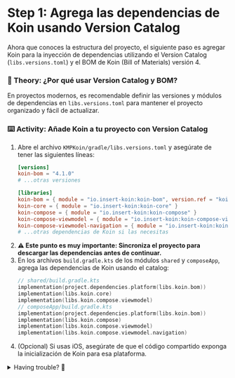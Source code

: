 # Step 1: Agrega las dependencias de Koin usando Version Catalog

Ahora que conoces la estructura del proyecto, el siguiente paso es agregar Koin para la inyección de dependencias utilizando el Version Catalog (`libs.versions.toml`) y el BOM de Koin (Bill of Materials) versión 4.

### 📖 Theory: ¿Por qué usar Version Catalog y BOM?

<!--
> [!TIP]
> El Version Catalog centraliza y simplifica la gestión de versiones de dependencias. El BOM de Koin asegura que todas las dependencias de Koin sean compatibles entre sí.
-->

En proyectos modernos, es recomendable definir las versiones y módulos de dependencias en `libs.versions.toml` para mantener el proyecto organizado y fácil de actualizar.

### ⌨️ Activity: Añade Koin a tu proyecto con Version Catalog

1. Abre el archivo `KMPKoin/gradle/libs.versions.toml` y asegúrate de tener las siguientes líneas:
   ```toml
   [versions]
   koin-bom = "4.1.0"
   # ...otras versiones

   [libraries]
   koin-bom = { module = "io.insert-koin:koin-bom", version.ref = "koin-bom" }
   koin-core = { module = "io.insert-koin:koin-core" }
   koin-compose = { module = "io.insert-koin:koin-compose" }
   koin-compose-viewmodel = { module = "io.insert-koin:koin-compose-viewmodel" }
   koin-compose-viewmodel-navigation = { module = "io.insert-koin:koin-compose-viewmodel-navigation" }
   # ...otras dependencias de Koin si las necesitas
   ```
2. **⚠️ Este punto es muy importante: Sincroniza el proyecto para descargar las dependencias antes de continuar.**
3. En los archivos `build.gradle.kts` de los módulos `shared` y `composeApp`, agrega las dependencias de Koin usando el catalog:
   ```kotlin
   // shared/build.gradle.kts
   implementation(project.dependencies.platform(libs.koin.bom))
   implementation(libs.koin.core)
   implementation(libs.koin.compose.viewmodel)
   // composeApp/build.gradle.kts
   implementation(project.dependencies.platform(libs.koin.bom))
   implementation(libs.koin.compose)
   implementation(libs.koin.compose.viewmodel)
   implementation(libs.koin.compose.viewmodel.navigation)
   ```
4. (Opcional) Si usas iOS, asegúrate de que el código compartido exponga la inicialización de Koin para esa plataforma.

<details>
<summary>Having trouble? 🤷</summary><br/>

- Si tienes errores de sincronización, revisa que la versión de Koin sea compatible con tu versión de Kotlin.
- Consulta la [documentación oficial de Koin](https://insert-koin.io/docs/setup/v4) para más detalles sobre integración multiplataforma y uso de BOM.

</details>
